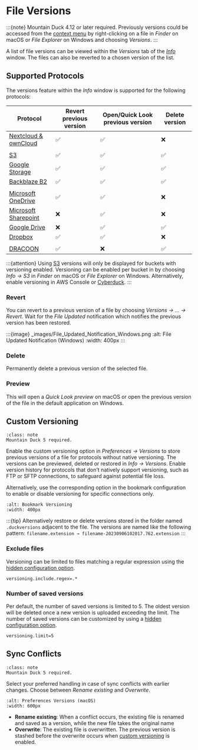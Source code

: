 File Versions
====

:::{note}
Mountain Duck 4.12 or later required. Previously versions could be accessed from
the [context menu](interface.md#context-menu-in-finder-and-windows-file-explorer) by right-clicking on a file in
*Finder* on macOS or *File Explorer* on Windows and choosing *Versions*.
:::

A list of file versions can be viewed within the *Versions* tab of the *[Info](../cyberduck/info.md#versions)* window.
The files can also be reverted to a chosen version of the list.

## Supported Protocols

The versions feature within the *Info* window is supported for the following protocols:

| **Protocol**                                             | **Revert previous version** | **Open/Quick Look previous version** | **Delete version** |
|----------------------------------------------------------|-----------------------------|--------------------------------------|--------------------|
| [Nextcloud & ownCloud](../protocols/webdav/nextcloud.md) | ✅                           | ✅                                    | ❌                  |
|                                                          |
| [S3](../protocols/s3/index.md)                           | ✅                           | ✅                                    | ✅                  |
| [Google Storage](../protocols/googlecloudstorage.md)     | ✅                           | ✅                                    | ✅                  |
| [Backblaze B2](../protocols/b2.md)                       | ✅                           | ✅                                    | ✅                  |
|                                                          |
| [Microsoft OneDrive](../protocols/onedrive.md)           | ✅                           | ✅                                    | ❌                  |
| [Microsoft Sharepoint](../protocols/sharepoint.md)       | ❌                           | ✅                                    | ❌                  |
| [Google Drive](../protocols/googledrive.md)              | ❌                           | ✅                                    | ✅                  |
| [Dropbox](../protocols/dropbox.md)                       | ✅                           | ✅                                    | ❌                  |
|                                                          |
| [DRACOON](../protocols/dracoon.md)                       | ✅                           | ❌                                    | ✅                  |

:::{attention}
Using [S3](../protocols/s3/index.md) versions will only be displayed for buckets with versioning enabled. Versioning can
be enabled per bucket in by choosing *Info → S3* in *Finder* on macOS or *File Explorer* on Windows. Alternatively,
enable versioning in AWS Console or [Cyberduck](../cyberduck/index.md).
:::

### Revert

You can revert to a previous version of a file by choosing *Versions → ... → Revert*. Wait for the *File Updated*
notification which notifies the previous version has been restored.

:::{image} _images/File_Updated_Notification_Windows.png
:alt: File Updated Notification (Windows)
:width: 400px
:::

### Delete

Permanently delete a previous version of the selected file.

### Preview

This will open a *Quick Look preview* on macOS or open the previous version of the file in the default application on
Windows.

## Custom Versioning

```{admonition} Version 5
:class: note
Mountain Duck 5 required.
```

Enable the custom versioning option in *Preferences → Versions* to store previous versions of a file for protocols
without native versioning. The versions can be previewed, deleted or restored in *Info → Versions*. Enable version
history for protocols that don't natively support versioning, such as FTP or SFTP connections, to safeguard against
potential file loss.

Alternatively, use the corresponding option in the bookmark configuration to enable or disable versioning for specific
connections only.

```{image} _images/Bookmark_Versioning_macOS.png
:alt: Bookmark Versioning
:width: 400px
```

:::{tip}
Alternatively restore or delete versions stored in the folder named `.duckversions` adjacent to the file. The versions
are named like the following pattern: `filename.extension → filename-20230906102017.762.extension`
:::

### Exclude files

Versioning can be limited to files matching a regular expression using
the [hidden configuration option](preferences.md#hidden-configuration-options).

    versioning.include.regex=.*

### Number of saved versions

Per default, the number of saved versions is limited to 5. The oldest version will be deleted once a new version is
uploaded exceeding the limit. The number of saved versions can be customized by using
a [hidden configuration option](preferences.md#hidden-configuration-options).

    versioning.limit=5

## Sync Conflicts

```{admonition} Version 5
:class: note
Mountain Duck 5 required.
```

Select your preferred handling in case of sync conflicts with earlier changes. Choose between *Rename existing* and
*Overwrite*.

```{image} _images/Preferences_Versions_macOS.png
:alt: Preferences Versions (macOS)
:width: 600px
```

- **Rename existing**: When a conflict occurs, the existing file is renamed and saved as a version, while the new file
  takes the original name
- **Overwrite**: The existing file is overwritten. The previous version is stashed before the overwrite occurs
  when [custom versioning](#custom-versioning) is enabled.

